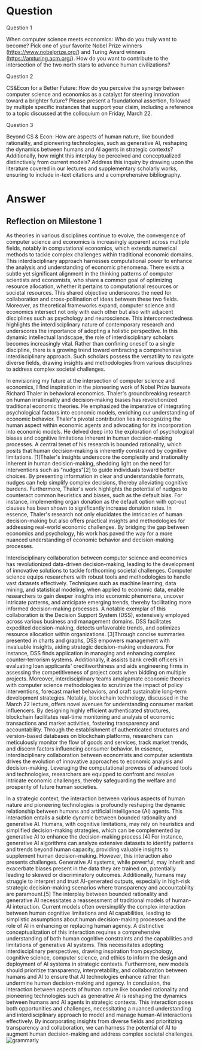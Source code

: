 # Question
Question 1

When computer science meets economics: Who do you truly want to become? Pick one of your favorite Nobel Prize winners (https://www.nobelprize.org/) and Turing Award winners (https://amturing.acm.org/). How do you want to contribute to the intersection of the two north stars to advance human civilizations?

Question 2

CS&Econ for a Better Future: How do you perceive the synergy between computer science and economics as a catalyst for steering innovation toward a brighter future? Please present a foundational assertion, followed by multiple specific instances that support your claim, including a reference to a topic discussed at the colloquium on Friday, March 22.

Question 3

Beyond CS & Econ: How are aspects of human nature, like bounded rationality, and pioneering technologies, such as generative AI, reshaping the dynamics between humans and AI agents in strategic contexts? Additionally, how might this interplay be perceived and conceptualized distinctively from current models? Address this inquiry by drawing upon the literature covered in our lectures and supplementary scholarly works, ensuring to include in-text citations and a comprehensive bibliography.

# Answer
## Reflection on Milestone 1
  As theories in various disciplines continue to evolve, the convergence of computer science and economics is increasingly apparent across multiple fields, notably in computational economics, which extends numerical methods to tackle complex challenges within traditional economic domains. This interdisciplinary approach harnesses computational power to enhance the analysis and understanding of economic phenomena. There exists a subtle yet significant alignment in the thinking patterns of computer scientists and economists, who share a common goal of optimizing resource allocation, whether it pertains to computational resources or societal resources. This shared objective underscores the need for collaboration and cross-pollination of ideas between these two fields. Moreover, as theoretical frameworks expand, computer science and economics intersect not only with each other but also with adjacent disciplines such as psychology and neuroscience. This interconnectedness highlights the interdisciplinary nature of contemporary research and underscores the importance of adopting a holistic perspective. In this dynamic intellectual landscape, the role of interdisciplinary scholars becomes increasingly vital. Rather than confining oneself to a single discipline, there is a growing trend toward embracing a comprehensive interdisciplinary approach. Such scholars possess the versatility to navigate diverse fields, drawing insights and methodologies from various disciplines to address complex societal challenges.
  
  In envisioning my future at the intersection of computer science and economics, I find inspiration in the pioneering work of Nobel Prize laureate Richard Thaler in behavioral economics. Thaler's groundbreaking research on human irrationality and decision-making biases has revolutionized traditional economic theories. He emphasized the imperative of integrating psychological factors into economic models, enriching our understanding of economic behavior. Thaler's pivotal contribution lies in recognizing the human aspect within economic agents and advocating for its incorporation into economic models. He delved deep into the exploration of psychological biases and cognitive limitations inherent in human decision-making processes. A central tenet of his research is bounded rationality, which posits that human decision-making is inherently constrained by cognitive limitations. [1]Thaler's insights underscore the complexity and irrationality inherent in human decision-making, shedding light on the need for interventions such as "nudges"[2] to guide individuals toward better choices. By presenting information in clear and understandable formats, nudges can help simplify complex decisions, thereby alleviating cognitive burdens. Furthermore, Thaler's work highlights the potential of nudges to counteract common heuristics and biases, such as the default bias. For instance, implementing organ donation as the default option with opt-out clauses has been shown to significantly increase donation rates. In essence, Thaler's research not only elucidates the intricacies of human decision-making but also offers practical insights and methodologies for addressing real-world economic challenges. By bridging the gap between economics and psychology, his work has paved the way for a more nuanced understanding of economic behavior and decision-making processes.
  
  Interdisciplinary collaboration between computer science and economics has revolutionized data-driven decision-making, leading to the development of innovative solutions to tackle forthcoming societal challenges. Computer science equips researchers with robust tools and methodologies to handle vast datasets effectively. Techniques such as machine learning, data mining, and statistical modeling, when applied to economic data, enable researchers to gain deeper insights into economic phenomena, uncover intricate patterns, and anticipate emerging trends, thereby facilitating more informed decision-making processes. A notable exemplar of this collaboration is the Decision Support System (DSS), extensively employed across various business and management domains. DSS facilitates expedited decision-making, detects unfavorable trends, and optimizes resource allocation within organizations. [3]Through concise summaries presented in charts and graphs, DSS empowers management with invaluable insights, aiding strategic decision-making endeavors. For instance, DSS finds application in managing and enhancing complex counter-terrorism systems. Additionally, it assists bank credit officers in evaluating loan applicants' creditworthiness and aids engineering firms in assessing the competitiveness of project costs when bidding on multiple projects.
Moreover, interdisciplinary teams amalgamate economic theories with computer science methodologies to scrutinize the impact of policy interventions, forecast market behaviors, and craft sustainable long-term development strategies. Notably, blockchain technology, discussed in the March 22 lecture, offers novel avenues for understanding consumer market influencers. By designing highly efficient authenticated structures, blockchain facilitates real-time monitoring and analysis of economic transactions and market activities, fostering transparency and accountability. Through the establishment of authenticated structures and version-based databases on blockchain platforms, researchers can meticulously monitor the flow of goods and services, track market trends, and discern factors influencing consumer behavior. In essence, interdisciplinary collaboration between economists and computer scientists drives the evolution of innovative approaches to economic analysis and decision-making. Leveraging the computational prowess of advanced tools and technologies, researchers are equipped to confront and resolve intricate economic challenges, thereby safeguarding the welfare and prosperity of future human societies.

  In a strategic context, the interaction between various aspects of human nature and pioneering technologies is profoundly reshaping the dynamic relationship between humans and artificial intelligence (AI) agents. This interaction entails a subtle dynamic between bounded rationality and generative AI. Humans, with cognitive limitations, may rely on heuristics and simplified decision-making strategies, which can be complemented by generative AI to enhance the decision-making process.[4] For instance, generative AI algorithms can analyze extensive datasets to identify patterns and trends beyond human capacity, providing valuable insights to supplement human decision-making. However, this interaction also presents challenges. Generative AI systems, while powerful, may inherit and exacerbate biases present in the data they are trained on, potentially leading to skewed or discriminatory outcomes. Additionally, humans may struggle to interpret and trust AI-generated outputs, especially in high-risk strategic decision-making scenarios where transparency and accountability are paramount.[5] The interplay between bounded rationality and generative AI necessitates a reassessment of traditional models of human-AI interaction. Current models often oversimplify the complex interaction between human cognitive limitations and AI capabilities, leading to simplistic assumptions about human decision-making processes and the role of AI in enhancing or replacing human agency. A distinctive conceptualization of this interaction requires a comprehensive understanding of both human cognitive constraints and the capabilities and limitations of generative AI systems. This necessitates adopting interdisciplinary perspectives, drawing inspiration from psychology, cognitive science, computer science, and ethics to inform the design and deployment of AI systems in strategic contexts. Furthermore, new models should prioritize transparency, interpretability, and collaboration between humans and AI to ensure that AI technologies enhance rather than undermine human decision-making and agency. In conclusion, the interaction between aspects of human nature like bounded rationality and pioneering technologies such as generative AI is reshaping the dynamics between humans and AI agents in strategic contexts. This interaction poses both opportunities and challenges, necessitating a nuanced understanding and interdisciplinary approach to model and manage human-AI interactions effectively. By incorporating insights from diverse fields and prioritizing transparency and collaboration, we can harness the potential of AI to augment human decision-making and address complex societal challenges.
![grammarly](https://static.us.edusercontent.com/files/Fc18M9WgXmNEzOSOqGF0LmEF)
